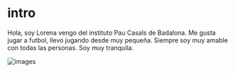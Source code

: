# intro
Hola, soy Lorena vengo del instituto Pau Casals de Badalona.
Me gusta jugar a futbol, llevo jugando desde muy pequeña.
Siempre soy muy amable con todas las personas.
Soy muy tranquila.

![images](https://github.com/user-attachments/assets/9fda36cd-9d26-47c5-ba2e-29ccd3a52445)
